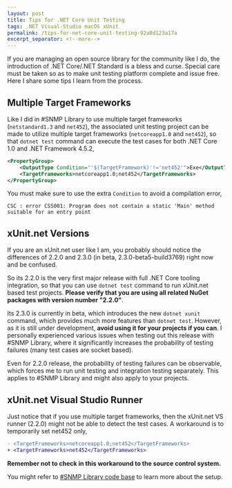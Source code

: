 ```yaml
---
layout: post
title: Tips for .NET Core Unit Testing
tags: .NET Visual-Studio macOS xUnit
permalink: /tips-for-net-core-unit-testing-92a8d123a17a
excerpt_separator: <!--more-->
---
```

If you are managing an open source library for the community like I do, the introduction of .NET Core/.NET Standard is a bless and curse. Special care must be taken so as to make unit testing platform complete and issue free. Here I share some tips I learn from the process.
<!--more-->

## Multiple Target Frameworks

Like I did in #SNMP Library to use multiple target frameworks (`netstandard1.3` and `net452`), the associated unit testing project can be made to utilize multiple target frameworks (`netcoreapp1.0` and `net452`), so that `dotnet test` command can execute the test cases for both .NET Core 1.0 and .NET Framework 4.5.2,
```xml
<PropertyGroup>
    <OutputType Condition="'$(TargetFramework)'!='net452'">Exe</OutputType>
    <TargetFrameworks>netcoreapp1.0;net452</TargetFrameworks>
</PropertyGroup>
```
You must make sure to use the extra `Condition` to avoid a compilation error,
```text
CSC : error CS5001: Program does not contain a static 'Main' method suitable for an entry point
```

## xUnit.net Versions

If you are an xUnit.net user like I am, you probably should notice the differences of 2.2.0 and 2.3.0 (in beta, 2.3.0-beta5-build3769) right now and be confused.

So its 2.2.0 is the very first major release with full .NET Core tooling integration, so that you can use `dotnet test` command to run xUnit.net based test projects. **Please verify that you are using all related NuGet packages with version number "2.2.0"**.

Its 2.3.0 is currently in beta, which introduces the new `dotnet xunit` command, which provides much more features than `dotnet test`. However, as it is still under development, **avoid using it for your projects if you can**. I personally experienced various issues when testing out this release with #SNMP Library, where it significantly increases the probability of testing failures (many test cases are socket based).

Even for 2.2.0 release, the probability of testing failures can be observable, which forces me to run unit testing and integration testing separately. This applies to #SNMP Library and might also apply to your projects.

## xUnit.net Visual Studio Runner

Just notice that if you use multiple target frameworks, then the xUnit.net VS runner (2.2.0) might not be able to detect the test cases. A workaround is to temporarily set net452 only,

```diff
- <TargetFrameworks>netcoreapp1.0;net452</TargetFrameworks>
+ <TargetFrameworks>net452</TargetFrameworks>
```
**Remember not to check in this workaround to the source control system.**

You might refer to [#SNMP Library code base](https://github.com/lextudio/sharpsnmplib) to learn more about the setup.
